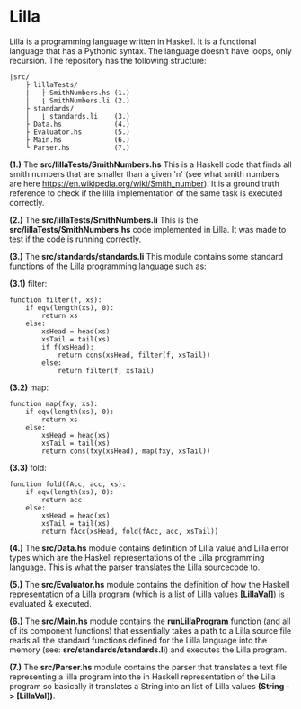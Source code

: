 # Lilla

Lilla is a programming language written in Haskell. 
It is a functional language that has a Pythonic syntax.
The language doesn't have loops, only recursion.
The repository has the following structure:

```
|src/
    ├ lillaTests/
    |   ├ SmithNumbers.hs (1.)
    │   ⌊ SmithNumbers.li (2.)
    ├ standards/
    │   ⌊ standards.li    (3.)
    ├ Data.hs             (4.)
    ├ Evaluator.hs        (5.)
    ├ Main.hs             (6.)
    └ Parser.hs           (7.)
```

**(1.)** The **src/lillaTests/SmithNumbers.hs** This is a Haskell code
that finds all smith numbers that are smaller than a given 'n' (see what 
smith numbers are here https://en.wikipedia.org/wiki/Smith_number). It is a 
ground truth reference to check if the lilla implementation of the same
task is executed correctly.

**(2.)** The **src/lillaTests/SmithNumbers.li** This is the 
**src/lillaTests/SmithNumbers.hs** code implemented in Lilla. It was made to 
test if the code is running correctly.

**(3.)** The **src/standards/standards.li** This module contains 
some standard functions of the Lilla programming language such as:

**(3.1)** filter:

```
function filter(f, xs):
    if eqv(length(xs), 0):
        return xs
    else:
        xsHead = head(xs)
        xsTail = tail(xs)
        if f(xsHead):
            return cons(xsHead, filter(f, xsTail))
        else:
            return filter(f, xsTail)
```

**(3.2)** map:

```
function map(fxy, xs):
    if eqv(length(xs), 0):
        return xs
    else:
        xsHead = head(xs)
        xsTail = tail(xs)
        return cons(fxy(xsHead), map(fxy, xsTail))
```

**(3.3)** fold:

```
function fold(fAcc, acc, xs):
    if eqv(length(xs), 0):
        return acc
    else:
        xsHead = head(xs)
        xsTail = tail(xs)
        return fAcc(xsHead, fold(fAcc, acc, xsTail))
```

**(4.)** The **src/Data.hs** module contains definition of Lilla value and Lilla 
error types which are the Haskell representations of the Lilla programming language.
This is what the parser translates the Lilla sourcecode to.

**(5.)** The **src/Evaluator.hs** module contains the definition of how the Haskell 
representation of a Lilla program (which is a list of Lilla values **[LillaVal]**) 
is evaluated & executed.

**(6.)** The **src/Main.hs** module contains the **runLillaProgram** function (and all
of its component functions) that essentially takes a path to a Lilla source file
reads all the standard functions defined for the Lilla language into the memory
(see: **src/standards/standards.li**) and executes the Lilla program.

**(7.)** The **src/Parser.hs** module contains the parser that translates a text file
representing a lilla program into the in Haskell representation of the Lilla program
so basically it translates a String into an list of Lilla values **(String -> [LillaVal])**.

